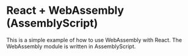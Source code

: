 # React + WebAssembly (AssemblyScript)

This is a simple example of how to use WebAssembly with React. The WebAssembly module is written in AssemblyScript.